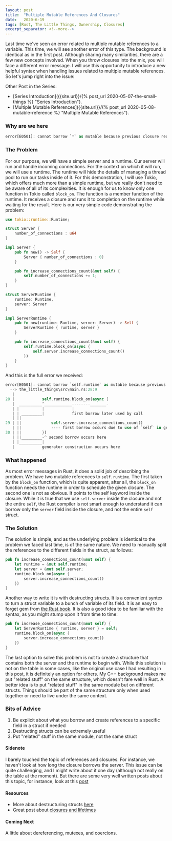 ```yaml
---
layout: post
title:  "Multiple Mutable References And Closures"
date:   2020-6-19
tags: [Rust, The Little Things, Ownership, Closures]
excerpt_separator: <!--more-->
---
```


Last time we've seen an error related to multiple mutable references to a variable. This time, we will see another error of this type. The background is identical as in the first post. Although sharing many similarities, there are a few new concepts involved. When you throw closures into the mix, you will face a different error message. I will use this opportunity to introduce a new helpful syntax when handling issues related to multiple mutable references. So let's jump right into the issue:
<!--more-->

Other Post in the Series:
* [Series Introduction]({{site.url}}/{% post_url 2020-05-07-the-small-things %} "Series Introduction").
* [Multiple Mutable References]({{site.url}}/{% post_url 2020-05-08-mutable-reference %} "Multiple Mutable References").

### Why are we here
```rust
error[E0501]: cannot borrow `*` as mutable because previous closure requires unique access
```

### The Problem
For our purpose, we will have a simple server and a runtime. Our server will run and handle incoming connections. For the context on which it will run, we will use a runtime. The runtime will hide the details of managing a thread pool to run our tasks inside of it. For this demonstration, I will use Tokio, which offers much more than a simple runtime, but we really don't need to be aware of all of its complexities. It is enough for us to know only one function in Tokio called `block_on`. The function is a member function of the runtime. It receives a closure and runs it to completion on the runtime while waiting for the result. Here is our very simple code demonstrating the problem:

```rust
use tokio::runtime::Runtime;

struct Server {
    number_of_connections : u64
}

impl Server {
    pub fn new() -> Self {
        Server { number_of_connections : 0}
    }

    pub fn increase_connections_count(&mut self) {
        self.number_of_connections += 1;
    }
}

struct ServerRuntime {
    runtime: Runtime,
    server: Server
}

impl ServerRuntime {
    pub fn new(runtime: Runtime, server: Server) -> Self {
        ServerRuntime { runtime, server }
    }

    pub fn increase_connections_count(&mut self) {
        self.runtime.block_on(async {
            self.server.increase_connections_count()
        })
    }
}
```

And this is the full error we received:

```rust
error[E0501]: cannot borrow `self.runtime` as mutable because previous closure requires unique access
  --> the_little_things\src\main.rs:28:9
   |
28 |            self.runtime.block_on(async {
   |  __________^____________--------_______-
   | |          |            |
   | | _________|            first borrow later used by call
   | ||
29 | ||             self.server.increase_connections_count()
   | ||             ---- first borrow occurs due to use of `self` in generator
30 | ||         })
   | ||_________-^ second borrow occurs here
   | |__________|
   |            generator construction occurs here
```

### What happened
As most error messages in Rust, it does a solid job of describing the problem. We have two mutable references to `self.runtime`. The first taken by the `block_on` function, which is quite apparent, after all, the `block_on` function needs the runtime in order to schedule the given closure. The second one is not as obvious. It points to the self keyword inside the closure. While it is true that we use `self.server` inside the closure and not the entire `self`, the Rust compiler is not smart enough to understand it can borrow only the `server` field inside the closure, and not the entire `self` struct.

### The Solution
The solution is simple, and as the underlying problem is identical to the problem we faced last time, is of the same nature. We need to manually split the references to the different fields in the struct, as follows:
```rust
pub fn increase_connections_count(&mut self) {
    let runtime = &mut self.runtime;
    let server = &mut self.server;
    runtime.block_on(async {
        server.increase_connections_count()
    })
}
```

Another way to write it is with destructing structs. It is a convenient syntex to turn a struct variable to a bunch of variable of its field. It is an easy to forget gem from [the Rust book](https://doc.rust-lang.org/book/ch18-03-pattern-syntax.html#destructuring-structs "destructuring structs"). It is also a good idea to be familiar with the syntax, as you might stump upon it from time to time:
```rust
pub fn increase_connections_count(&mut self) {
    let ServerRuntime { runtime, server } = self;
    runtime.block_on(async {
        server.increase_connections_count()
    })
}
```

The last option to solve this problem is not to create a structure that contains both the server and the runtime to begin with. While this solution is not on the table in some cases, like the original use case I had resulting in this post, it is definitely an option for others. My C++ background makes me put "related stuff" on the same structure, which doesn't fare well in Rust. A better idea is to put "related stuff" in the same module but on different structs. Things should be part of the same structure only when used together or need to live under the same context. 


### Bits of Advice
1. Be explicit about what you borrow and create references to a specific field in a struct if needed
2. Destructing structs can be extremely useful
3. Put "related" stuff in the same module, not the same struct


#### Sidenote 
I barely touched the topic of references and closures. For instance, we haven't look at how long the closure borrows the server. This issue can be quite challenging, and I might write about it one day (although not really on the table at the moment). But there are some very well written posts about this topic, for instance, look at this [post](https://stevedonovan.github.io/rustifications/2018/08/18/rust-closures-are-hard.html "rust closures are hard")

#### Resources
* More about destructuring structs [here](https://doc.rust-lang.org/book/ch18-03-pattern-syntax.html#destructuring-structs "destructuring structs")
* Great post about [closures and lifetimes](https://stevedonovan.github.io/rustifications/2018/08/18/rust-closures-are-hard.html "rust closures are hard")

#### Coming Next
A little about dereferencing, mutexes, and coercions.